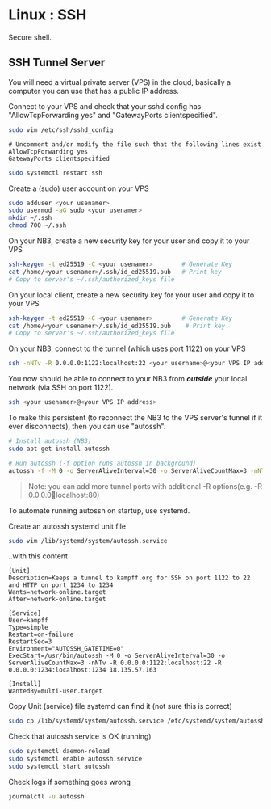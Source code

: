 # Linux : SSH

Secure shell.

## SSH Tunnel Server

You will need a virtual private server (VPS) in the cloud, basically a computer you can use that has a public IP address.

Connect to your VPS and check that your sshd config has "AllowTcpForwarding yes" and "GatewayPorts clientspecified".

```bash
sudo vim /etc/ssh/sshd_config
```

```text
# Uncomment and/or modify the file such that the following lines exist
AllowTcpForwarding yes
GatewayPorts clientspecified
```

```bash
sudo systemctl restart ssh
```

Create a (sudo) user account on your VPS

```bash
sudo adduser <your usenamer>
sudo usermod -aG sudo <your usenamer>
mkdir ~/.ssh
chmod 700 ~/.ssh
```

On your NB3, create a new security key for your user and copy it to your VPS

```bash
ssh-keygen -t ed25519 -C <your usenamer>        # Generate Key
cat /home/<your usenamer>/.ssh/id_ed25519.pub   # Print key       
# Copy to server's ~/.ssh/authorized_keys file
```

On your local client, create a new security key for your user and copy it to your VPS

```bash
ssh-keygen -t ed25519 -C <your usenamer>        # Generate Key
cat /home/<your usenamer>/.ssh/id_ed25519.pub    # Print key       
# Copy to server's ~/.ssh/authorized_keys file
```

On your NB3, connect to the tunnel (which uses port 1122) on your VPS
```bash
ssh -nNTv -R 0.0.0.0:1122:localhost:22 <your username>@<your VPS IP address>
```

You now should be able to connect to your NB3 from ***outside*** your local network (via SSH on port 1122).

```bash
ssh <your usenamer>@<your VPS IP address>
```

To make this persistent (to reconnect the NB3 to the VPS server's tunnel if it ever disconnects), then you can use "autossh".

```bash
# Install autossh (NB3)
sudo apt-get install autossh

# Run autossh (-f option runs autossh in background)
autossh -f -M 0 -o ServerAliveInterval=30 -o ServerAliveCountMax=3 -nNTv -R 0.0.0.0:1122:localhost:22 <your VPS IP address>
```

> Note: you can add more tunnel ports with additional -R options(e.g. -R 0.0.0.0:1234:localhost:80)

To automate running autossh on startup, use systemd.

Create an autossh systemd unit file
```bash
sudo vim /lib/systemd/system/autossh.service
```

..with this content
```text
[Unit]
Description=Keeps a tunnel to kampff.org for SSH on port 1122 to 22 and HTTP on port 1234 to 1234
Wants=network-online.target
After=network-online.target

[Service]
User=kampff
Type=simple
Restart=on-failure
RestartSec=3
Environment="AUTOSSH_GATETIME=0"
ExecStart=/usr/bin/autossh -M 0 -o ServerAliveInterval=30 -o ServerAliveCountMax=3 -nNTv -R 0.0.0.0:1122:localhost:22 -R 0.0.0.0:1234:localhost:1234 18.135.57.163

[Install]
WantedBy=multi-user.target
```

Copy Unit (service) file systemd can find it (not sure this is correct)
```bash
sudo cp /lib/systemd/system/autossh.service /etc/systemd/system/autossh.service
```

Check that autossh service is OK (running)
```bash
sudo systemctl daemon-reload
sudo systemctl enable autossh.service
sudo systemctl start autossh
```

Check logs if something goes wrong
```bash
journalctl -u autossh
```